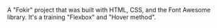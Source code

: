 A "Fokir" project that was built with HTML, CSS, and the Font Awesome library. It's a training "Flexbox" and "Hover method".
